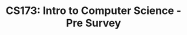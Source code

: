 ---
layout: quiz
permalink: /Quizzes/PreSurvey
title: "CS173: Intro to Computer Science - Pre Survey"
excerpt: "CS173: Intro to Computer Science - Pre Survey"

info:
    points: 0
    quizname: "Welcome Survey"
    
    questions:
      - text: "CS173"
        label: coursename
        visible: false
      - text: "What is your name?"
        label: "name"
        visible: true
      - text: "What device(s), if any, do you use to connect to the Internet from home?"
        label: "devices"
        visible: true
      
tags:
  - warmup
  
---